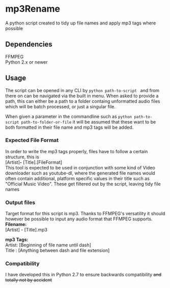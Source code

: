 # mp3Rename
A python script created to tidy up file names and apply mp3 tags where possible

## Dependencies
FFMPEG  
Python 2.x or newer

## Usage
The script can be opened in any CLI by ```python path-to-script ``` and from there on can be navigated via the built in menu. When asked to provide a path, this can either be a path to a folder containg unformatted audio files which will be batch processed, or just a singular file.  
  
When given a parameter in the commandline such as ```python path-to-script path-to-folder-or-file``` it will be assumed that these want to be both formatted in their file name and mp3 tags will be added.   

### Expected File Format
In order to write the mp3 tags properly, files have to follow a certain structure, this is  
[Artist]<b>-</b> [Title].[FileFormat]   
This tool is expected to be used in conjunction with some kind of Video downloader such as youtube-dl, where the generated file names would often contain additional, platform specific values in their title such as "Official Music Video". These get filtered out by the script, leaving tidy file names

### Output files
Target format for this script is mp3. Thanks to FFMPEG's versatility it should however be possible to input any audio format that FFMPEG supports.  
<b>Filename:</b>  
[Artist] - [Title].mp3  
  
<b>mp3 Tags:</b>  
Artist: [Beginning of file name until dash]  
Title : [Anything between dash and file extension]  

### Compatibility
I have developed this in Python 2.7 to ensure backwards compatibility ~~and totally not by accident~~
